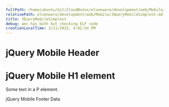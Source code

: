 ```yaml
---
fullPath: /home/ubuntu/Git/CloudNotes/elvenware/development/web/Mobile/JQueryMobileSimplest.md
relativePath: elvenware/development/web/Mobile/JQueryMobileSimplest.md
title: JQueryMobileSimplest
debug: aec has both but checking ELF code
creationLocalTime: 3/11/2022, 4:02:54 PM
---
```


<!-- toc -->
<!-- tocstop -->

jQuery Mobile Header
====================

jQuery Mobile H1 element
========================

Some text in a P element.

jQuery Mobile Footer Data
